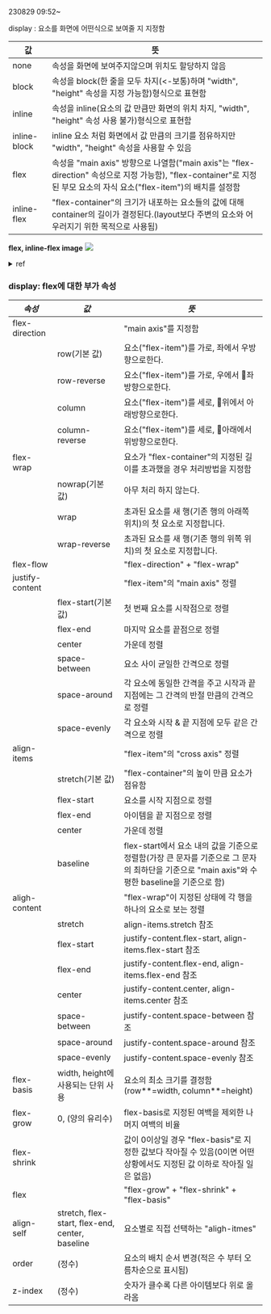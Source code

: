 230829 09:52~

display : 요소를 화면에 어떤식으로 보여줄 지 지정함

|값|뜻|
|--|--|
|none|속성을 화면에 보여주지않으며 위치도 할당하지 않음|
|block|속성을 block(한 줄을 모두 차지(<-보통)하며 "width", "height" 속성을 지정 가능함)형식으로 표현함|
|inline|속성을 inline(요소의 값 만큼만 화면의 위치 차지, "width", "height" 속성 사용 불가)형식으로 표현함|
|inline-block|inline 요소 처럼 화면에서 값 만큼의 크기를 점유하지만 "width", "height" 속성을 사용할 수 있음|
|flex|속성을 "main axis" 방향으로 나열함("main axis"는 "flex-direction" 속성으로 지정 가능함), "flex-container"로 지정된 부모 요소의 자식 요소("flex-item")의 배치를 설정함|
|inline-flex|"flex-container"의 크기가 내포하는 요소들의 값에 대해 container의 길이가 결정된다.(layout보다 주변의 요소와 어우러지기 위한 목적으로 사용됨)|

__flex, inline-flex image__
![](flex_inline-flex.jpeg)
<details>
<summary>ref</summary>
<div>
<a href="https://studiomeal.com/archives/197">https://studiomeal.com/archives/197</a>
</div>
</details>

### display: flex에 대한 부가 속성
|_속성_|_값_|_뜻_|
|---------|----|-|
|flex-direction||"main axis"를 지정함|
||row(기본 값)|요소("flex-item")를 가로, 좌에서 우방향으로한다.|
||row-reverse|요소("flex-item")를 가로, 우에서 좌방향으로한다.|
||column|요소("flex-item")를 세로, 위에서 아래방향으로한다.|
||column-reverse|요소("flex-item")를 세로, 아래에서 위방향으로한다.|
|flex-wrap||요소가 "flex-container"의 지정된 길이를 초과했을 경우 처리방법을 지정함|
||nowrap(기본 값)|아무 처리 하지 않는다.|
||wrap|초과된 요소를 새 행(기존 행의 아래쪽 위치)의 첫 요소로 지정합니다.|
||wrap-reverse|초과된 요소를 새 행(기존 행의 위쪽 위치)의 첫 요소로 지정합니다.|
|flex-flow||"flex-direction" + "flex-wrap"|
|justify-content||"flex-item"의 "main axis" 정렬|
||flex-start(기본 값)|첫 번째 요소를 시작점으로 정렬|
||flex-end|마지막 요소를 끝점으로 정렬|
||center|가운데 정렬|
||space-between|요소 사이 균일한 간격으로 정렬|
||space-around|각 요소에 동일한 간격을 주고 시작과 끝 지점에는 그 간격의 반절 만큼의 간격으로 정렬|
||space-evenly|각 요소와 시작 & 끝 지점에 모두 같은 간격으로 정렬|
|align-items||"flex-item"의 "cross axis" 정렬|
||stretch(기본 값)|"flex-container"의 높이 만큼 요소가 점유함|
||flex-start|요소를 시작 지점으로 정렬|
||flex-end|아이템을 끝 지점으로 정렬|
||center|가운데 정렬|
||baseline|flex-start에서 요소 내의 값을 기준으로 정렬함(가장 큰 문자를 기준으로 그 문자의 최하단을 기준으로 "main axis"와 수평한 baseline을 기준으로 함)|
|aligh-content||"flex-wrap"이 지정된 상태에 각 행을 하나의 요소로 보는 정렬|
||stretch|align-items.stretch 참조|
||flex-start|justify-content.flex-start, align-items.flex-start 참조|
||flex-end|justify-content.flex-end, align-items.flex-end 참조|
||center|justify-content.center, align-items.center 참조|
||space-between|justify-content.space-between 참조|
||space-around|justify-content.space-around 참조|
||space-evenly|justify-content.space-evenly 참조|
|flex-basis|width, height에 사용되는 단위 사용|요소의 최소 크기를 결정함(row\*\*=width, column\*\*=height)|
|flex-grow|0, (양의 유리수)|flex-basis로 지정된 여백을 제외한 나머지 여백의 비율|
|flex-shrink||값이 0이상일 경우 "flex-basis"로 지정한 값보다 작아질 수 있음(0이면 어떤 상황에서도 지정된 값 이하로 작아질 일은 없음)
|flex||"flex-grow" + "flex-shrink" + "flex-basis"|
|align-self|stretch, flex-start, flex-end, center, baseline|요소별로 직접 선택하는 "aligh-itmes"|
|order|(정수)|요소의 배치 순서 변경(적은 수 부터 오름차순으로 표시됨)|
|z-index|(정수)|숫자가 클수록 다른 아이템보다 위로 올라옴|
